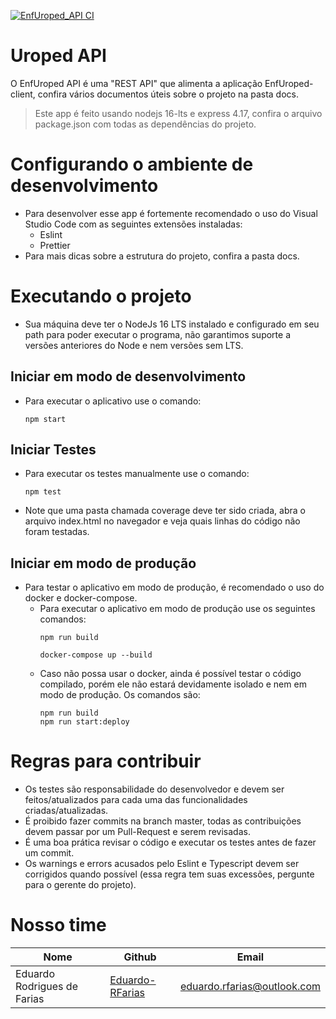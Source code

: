 [![EnfUroped_API CI](https://github.com/Eduardo-RFarias/EnfUroped-API/actions/workflows/githubActions.yml/badge.svg)](https://github.com/Eduardo-RFarias/EnfUroped-API/actions/workflows/githubActions.yml)

# Uroped API

O EnfUroped API é uma "REST API" que alimenta a aplicação EnfUroped-client, confira vários documentos úteis sobre o projeto na pasta docs.

> Este app é feito usando nodejs 16-lts e express 4.17, confira o arquivo package.json com todas as dependências do projeto.

# Configurando o ambiente de desenvolvimento

- Para desenvolver esse app é fortemente recomendado o uso do Visual Studio Code com as seguintes extensões instaladas:
  - Eslint
  - Prettier
- Para mais dicas sobre a estrutura do projeto, confira a pasta docs.

# Executando o projeto

- Sua máquina deve ter o NodeJs 16 LTS instalado e configurado em seu path para poder executar o programa, não garantimos suporte a versões anteriores do Node e nem versões sem LTS.

## Iniciar em modo de desenvolvimento

- Para executar o aplicativo use o comando:
  ```
  npm start
  ```

## Iniciar Testes

- Para executar os testes manualmente use o comando:
  ```
  npm test
  ```
- Note que uma pasta chamada coverage deve ter sido criada, abra o arquivo index.html no navegador e veja quais linhas do código não foram testadas.

## Iniciar em modo de produção

- Para testar o aplicativo em modo de produção, é recomendado o uso do docker e docker-compose.
  - Para executar o aplicativo em modo de produção use os seguintes comandos:
    ```
    npm run build
    ```
    ```
    docker-compose up --build
    ```
  - Caso não possa usar o docker, ainda é possível testar o código compilado, porém ele não estará devidamente isolado e nem em modo de produção. Os comandos são:
    ```
    npm run build
    npm run start:deploy
    ```

# Regras para contribuir

- Os testes são responsabilidade do desenvolvedor e devem ser feitos/atualizados para cada uma das funcionalidades criadas/atualizadas.
- É proibido fazer commits na branch master, todas as contribuições devem passar por um Pull-Request e serem revisadas.
- É uma boa prática revisar o código e executar os testes antes de fazer um commit.
- Os warnings e errors acusados pelo Eslint e Typescript devem ser corrigidos quando possível (essa regra tem suas excessões, pergunte para o gerente do projeto).

# Nosso time

| Nome                        | Github                                                | Email                       |
| --------------------------- | ----------------------------------------------------- | --------------------------- |
| Eduardo Rodrigues de Farias | [Eduardo-RFarias](https://github.com/Eduardo-RFarias) | eduardo.rfarias@outlook.com |
